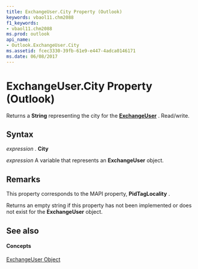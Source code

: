 ```yaml
---
title: ExchangeUser.City Property (Outlook)
keywords: vbaol11.chm2088
f1_keywords:
- vbaol11.chm2088
ms.prod: outlook
api_name:
- Outlook.ExchangeUser.City
ms.assetid: fcec3330-39fb-61e9-e447-4adca0146171
ms.date: 06/08/2017
---
```



# ExchangeUser.City Property (Outlook)

Returns a **String** representing the city for the **[ExchangeUser](exchangeuser-object-outlook.md)** . Read/write.


## Syntax

 _expression_ . **City**

 _expression_ A variable that represents an **ExchangeUser** object.


## Remarks

This property corresponds to the MAPI property, **PidTagLocality** .

 Returns an empty string if this property has not been implemented or does not exist for the **ExchangeUser** object.


## See also


#### Concepts


[ExchangeUser Object](exchangeuser-object-outlook.md)

